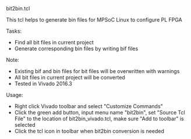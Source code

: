 bit2bin.tcl

This tcl helps to generate bin files for MPSoC Linux to configure PL FPGA

Tasks:
- Find all bit files in current project
- Generate corresponding bin files by writing bif files

Note:
- Existing bif and bin files for bit files will be overwritten with warnings
- All bit files in current project will be converted
- Tested in Vivado 2016.3

Usage:
- Right click Vivado toolbar and select "Customize Commands"
- Click the green add button, input menu name "bit2bin", set "Source Tcl File" to the location of bit2bin_vivado.tcl, make sure "Add to toolbar" is selected
- Click the tcl icon in toolbar when bit2bin conversion is needed